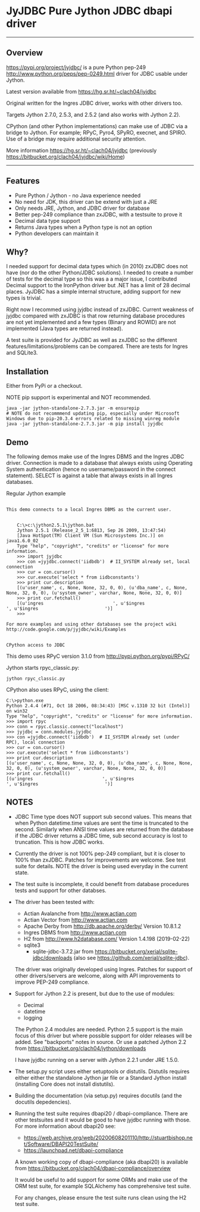 JyJDBC Pure Jython JDBC dbapi driver
========================================

--------

Overview
--------

https://pypi.org/project/jyjdbc/ is a pure Python pep-249 http://www.python.org/peps/pep-0249.html driver for JDBC usable under Jython.

Latest version available from https://hg.sr.ht/~clach04/jyjdbc

Original written for the Ingres JDBC driver, works with other drivers too.

Targets Jython 2.7.0, 2.5.3, and 2.5.2 (and also works with Jython 2.2).

CPython (and other Python implementations) can make use of JDBC
via a bridge to Jython. For example; RPyC, Pyro4, SPyRO, execnet, and SPIRO.
Use of a bridge may require additional security attention.

More information https://hg.sr.ht/~clach04/jyjdbc (previously https://bitbucket.org/clach04/jyjdbc/wiki/Home)

--------

Features
--------

-   Pure Python / Jython - no Java experience needed
-   No need for JDK, this driver can be extend with just a JRE
-   Only needs JRE, Jython, and JDBC driver for database
-   Better pep-249 compliance than zxJDBC, with a testsuite to prove it
-   Decimal data type support
-   Returns Java types when a Python type is not an option
-   Python developers can maintain it


Why?
----

I needed support for decimal data types which (in 2010) zxJDBC does not have
(nor do the other Python/JDBC solutions). I needed to create a number of
tests for the decimal type so this was a a major issue, I contributed
Decimal support to the IronPython driver but .NET has a limit of 28 decimal
places. JyJDBC has a simple internal structure, adding support for new
types is trivial.

Right now I recommed using jyjdbc instead of zxJDBC. Current weakness of
jyjdbc compared with zxJDBC is that row returning database procedures are
not yet implemented and a few types (Binary and ROWID) are not implemented
(Java types are returned instead).

A test suite is provided for JyJDBC as well as zxJDBC so the different
features/limitations/problems can be compared. There are tests for
Ingres and SQLite3.


## Installation

Either from PyPi or a checkout.

NOTE pip support is experimental and NOT recommended.

    java -jar jython-standalone-2.7.3.jar -m ensurepip
    # NOTE do not recommmend updating pip, especially under Microsoft Windows due to pip-20.3.4 errors related to missing winreg module
    java -jar jython-standalone-2.7.3.jar -m pip install jyjdbc

Demo
----

The following demos make use of the Ingres DBMS and the Ingres JDBC driver.
Connection is made to a database that always exists using Operating System
authentication (hence no username/password in the connect statement).
SELECT is against a table that always exists in all Ingres databases.


Regular Jython example
~~~~~~~~~~~~~~~~~~~~~~

This demo connects to a local Ingres DBMS as the current user.


    C:\>c:\jython2.5.1\jython.bat
    Jython 2.5.1 (Release_2_5_1:6813, Sep 26 2009, 13:47:54)
    [Java HotSpot(TM) Client VM (Sun Microsystems Inc.)] on java1.6.0_02
    Type "help", "copyright", "credits" or "license" for more information.
    >>> import jyjdbc
    >>> con =jyjdbc.connect('iidbdb')  # II_SYSTEM already set, local connection
    >>> cur = con.cursor()
    >>> cur.execute('select * from iidbconstants')
    >>> print cur.description
    [(u'user_name', c, None, None, 32, 0, 0), (u'dba_name', c, None, None, 32, 0, 0), (u'system_owner', varchar, None, None, 32, 0, 0)]
    >>> print cur.fetchall()
    [(u'ingres                          ', u'$ingres                         ', u'$ingres                         ')]
    >>>

For more examples and using other databases see the project wiki
http://code.google.com/p/jyjdbc/wiki/Examples


CPython access to JDBC
~~~~~~~~~~~~~~~~~~~~~~

This demo uses RPyC version 3.1.0 from http://pypi.python.org/pypi/RPyC/

Jython starts rpyc_classic.py:


    jython rpyc_classic.py


CPython also uses RPyC, using the client:


    C:\>python.exe
    Python 2.4.4 (#71, Oct 18 2006, 08:34:43) [MSC v.1310 32 bit (Intel)] on win32
    Type "help", "copyright", "credits" or "license" for more information.
    >>> import rpyc
    >>> conn = rpyc.classic.connect("localhost")
    >>> jyjdbc = conn.modules.jyjdbc
    >>> con =jyjdbc.connect('iidbdb')  # II_SYSTEM already set (under RPC), local connection
    >>> cur = con.cursor()
    >>> cur.execute('select * from iidbconstants')
    >>> print cur.description
    [(u'user_name', c, None, None, 32, 0, 0), (u'dba_name', c, None, None, 32, 0, 0), (u'system_owner', varchar, None, None, 32, 0, 0)]
    >>> print cur.fetchall()
    [(u'ingres                          ', u'$ingres                         ', u'$ingres                         ')]



NOTES
-----

-   JDBC Time type does NOT support sub second values.
    This means that when Python datetime.time values are sent the time is
    truncated to the second. Similarly when ANSI time values are returned
    from the database if the JDBC driver returns a JDBC time, sub second
    accuracy is lost to truncation. This is how JDBC works.

-   Currently the driver is not 100% pep-249 compliant, but it is closer
    to 100% than zxJDBC. Patches for improvements are welcome.
    See test suite for details. NOTE the driver is being used everyday in
    the current state.

-   The test suite is incomplete, it could benefit from database procedures
    tests and support for other databses.

-   The driver has been tested with:

    -   Actian Avalanche from http://www.actian.com
    -   Actian Vector from http://www.actian.com
    -   Apache Derby from http://db.apache.org/derby/
        Version 10.8.1.2
    -   Ingres DBMS from http://www.actian.com
    -   H2 from http://www.h2database.com/
        Version 1.4.198 (2019-02-22)
    -   sqlite3
        -   sqlite-jdbc-3.7.2.jar from https://bitbucket.org/xerial/sqlite-jdbc/downloads
            (also see https://github.com/xerial/sqlite-jdbc).

    The driver was originally developed using Ingres.
    Patches for support of other drivers/servers are welcome,
    along with API improvements to improve PEP-249 compliance.

-   Support for Jython 2.2 is present, but due to the use of modules:

    -   Decimal
    -   datetime
    -   logging
    
    The Python 2.4 modules are needed. Python 2.5 support is
    the main focus of this driver but where possible support for older
    releases will be added. See "backports" notes in source. Or use
    a patched Jython 2.2 from https://bitbucket.org/clach04/jython/downloads
    
    I have jyjdbc running on a server with Jython 2.2.1 under JRE 1.5.0.

-   The setup.py script uses either setuptools or distutils. Distutils
    requires either either the standalone Jython jar file or a Standard
    Jython install (installing Core does not install distutils).

-   Building the documentation (via setup.py) requires docutils (and the
    docutils depedencies).

-   Running the test suite requires dbapi20 / dbapi-compliance. There are
    other testsuites and it would be good to have jyjdbc running with those.
    For more information about dbapi20 see:

    -   https://web.archive.org/web/20200608201110/http://stuartbishop.net/Software/DBAPI20TestSuite/
    -   https://launchpad.net/dbapi-compliance

    A known working copy of dbapi-compliance (aka dbapi20) is available
    from https://bitbucket.org/clach04/dbapi-compliance/overview

    It would be useful to add support for some ORMs and make use of the ORM
    test suite, for example SQLAlchemy has comprehensive test suite.

    For any changes, please ensure the test suite runs clean using the H2 test
    suite.
